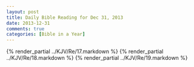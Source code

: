 ```yaml
---
layout: post
title: Daily Bible Reading for Dec 31, 2013
date: 2013-12-31
comments: true
categories: [Bible in a Year]
---
```

{% render_partial ../KJV/Re/17.markdown %}
{% render_partial ../KJV/Re/18.markdown %}
{% render_partial ../KJV/Re/19.markdown %}
